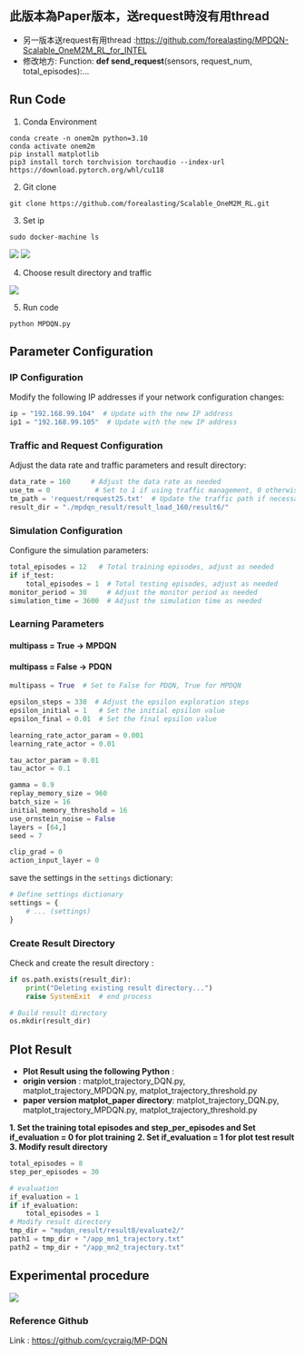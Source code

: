 ## 此版本為Paper版本，送request時沒有用thread
* 另一版本送request有用thread :https://github.com/forealasting/MPDQN-Scalable_OneM2M_RL_for_INTEL
* 修改地方: Function: **def send_request**(sensors, request_num, total_episodes):...



## Run Code

1. Conda Environment
```bash=bb
conda create -n onem2m python=3.10 
conda activate onem2m
pip install matplotlib
pip3 install torch torchvision torchaudio --index-url https://download.pytorch.org/whl/cu118
```

2. Git clone
```bash=
git clone https://github.com/forealasting/Scalable_OneM2M_RL.git
```

3. Set ip
```bash=
sudo docker-machine ls
```
![](https://hackmd.io/_uploads/ryfbxYTPh.png)
![](https://hackmd.io/_uploads/ryJ4ltpv3.png)


4. Choose result directory and traffic 

![](https://hackmd.io/_uploads/HyFUJjZ93.png)


5. Run code
```bash=
python MPDQN.py
```

## Parameter Configuration

### IP Configuration

Modify the following IP addresses if your network configuration changes:

```python
ip = "192.168.99.104"  # Update with the new IP address
ip1 = "192.168.99.105"  # Update with the new IP address
```

### Traffic and Request Configuration

Adjust the data rate and traffic parameters and result directory:

```python
data_rate = 160     # Adjust the data rate as needed
use_tm = 0           # Set to 1 if using traffic management, 0 otherwise
tm_path = 'request/request25.txt'  # Update the traffic path if necessary
result_dir = "./mpdqn_result/result_load_160/result6/"
```

### Simulation Configuration

Configure the simulation parameters:

```python
total_episodes = 12   # Total training episodes, adjust as needed
if if_test:
    total_episodes = 1  # Total testing episodes, adjust as needed
monitor_period = 30     # Adjust the monitor period as needed
simulation_time = 3600  # Adjust the simulation time as needed
```


### Learning Parameters

#### **multipass = True -> MPDQN**
#### **multipass = False -> PDQN**

```python
multipass = True  # Set to False for PDQN, True for MPDQN

epsilon_steps = 330  # Adjust the epsilon exploration steps
epsilon_initial = 1   # Set the initial epsilon value
epsilon_final = 0.01  # Set the final epsilon value

learning_rate_actor_param = 0.001
learning_rate_actor = 0.01

tau_actor_param = 0.01
tau_actor = 0.1

gamma = 0.9
replay_memory_size = 960
batch_size = 16
initial_memory_threshold = 16
use_ornstein_noise = False
layers = [64,]
seed = 7

clip_grad = 0  
action_input_layer = 0
```

save the settings in the `settings` dictionary:

```python
# Define settings dictionary
settings = {
    # ... (settings)
}
```

### Create Result Directory

Check and create the result directory :
```python
if os.path.exists(result_dir):
    print("Deleting existing result directory...")
    raise SystemExit  # end process

# Build result directory
os.mkdir(result_dir)
```

## Plot Result
* **Plot Result using the following Python** : 
* **origin version** : matplot_trajectory_DQN.py, matplot_trajectory_MPDQN.py, matplot_trajectory_threshold.py
* **paper version matplot_paper directory**: matplot_trajectory_DQN.py, matplot_trajectory_MPDQN.py, matplot_trajectory_threshold.py

**1. Set the training total episodes and step_per_episodes and Set if_evaluation = 0 for plot training**
**2. Set if_evaluation = 1 for plot test result**
**3. Modify result directory**
```python
total_episodes = 8
step_per_episodes = 30

# evaluation
if_evaluation = 1
if if_evaluation:
    total_episodes = 1
# Modify result directory
tmp_dir = "mpdqn_result/result8/evaluate2/"
path1 = tmp_dir + "/app_mn1_trajectory.txt"
path2 = tmp_dir + "/app_mn2_trajectory.txt"
```

## Experimental procedure
![](https://hackmd.io/_uploads/SkHhAqZqn.png)
### Reference Github
Link : https://github.com/cycraig/MP-DQN


